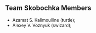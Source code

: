 Team Skobochka Members
----------------------

* Azamat S. Kalimoulline (turtle);
* Alexey V. Voznyuk (swizard);
